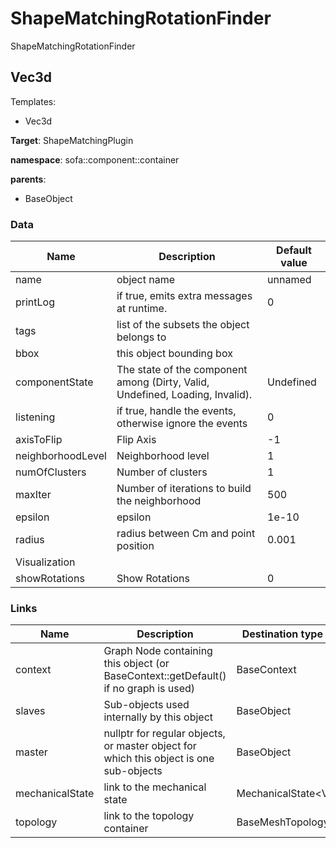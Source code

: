 <!-- generate_doc -->
# ShapeMatchingRotationFinder

ShapeMatchingRotationFinder


## Vec3d

Templates:

- Vec3d

__Target__: ShapeMatchingPlugin

__namespace__: sofa::component::container

__parents__:

- BaseObject

### Data

<table>
    <thead>
        <tr>
            <th>Name</th>
            <th>Description</th>
            <th>Default value</th>
        </tr>
    </thead>
    <tbody>
	<tr>
		<td>name</td>
		<td>
object name
		</td>
		<td>unnamed</td>
	</tr>
	<tr>
		<td>printLog</td>
		<td>
if true, emits extra messages at runtime.
		</td>
		<td>0</td>
	</tr>
	<tr>
		<td>tags</td>
		<td>
list of the subsets the object belongs to
		</td>
		<td></td>
	</tr>
	<tr>
		<td>bbox</td>
		<td>
this object bounding box
		</td>
		<td></td>
	</tr>
	<tr>
		<td>componentState</td>
		<td>
The state of the component among (Dirty, Valid, Undefined, Loading, Invalid).
		</td>
		<td>Undefined</td>
	</tr>
	<tr>
		<td>listening</td>
		<td>
if true, handle the events, otherwise ignore the events
		</td>
		<td>0</td>
	</tr>
	<tr>
		<td>axisToFlip</td>
		<td>
Flip Axis
		</td>
		<td>-1</td>
	</tr>
	<tr>
		<td>neighborhoodLevel</td>
		<td>
Neighborhood level
		</td>
		<td>1</td>
	</tr>
	<tr>
		<td>numOfClusters</td>
		<td>
Number of clusters
		</td>
		<td>1</td>
	</tr>
	<tr>
		<td>maxIter</td>
		<td>
Number of iterations to build the neighborhood
		</td>
		<td>500</td>
	</tr>
	<tr>
		<td>epsilon</td>
		<td>
epsilon
		</td>
		<td>1e-10</td>
	</tr>
	<tr>
		<td>radius</td>
		<td>
radius between Cm and point position
		</td>
		<td>0.001</td>
	</tr>
	<tr>
		<td colspan="3">Visualization</td>
	</tr>
	<tr>
		<td>showRotations</td>
		<td>
Show Rotations
		</td>
		<td>0</td>
	</tr>

</tbody>
</table>

### Links


| Name | Description | Destination type name |
| ---- | ----------- | --------------------- |
|context|Graph Node containing this object (or BaseContext::getDefault() if no graph is used)|BaseContext|
|slaves|Sub-objects used internally by this object|BaseObject|
|master|nullptr for regular objects, or master object for which this object is one sub-objects|BaseObject|
|mechanicalState|link to the mechanical state|MechanicalState&lt;Vec3d&gt;|
|topology|link to the topology container|BaseMeshTopology|

